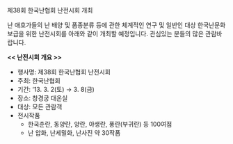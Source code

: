 제38회 한국난협회 난전시회 개최

난 애호가들의 난 배양 및 품종분류 등에 관한 체계적인 연구 및 일반인 대상 한국난문화 보급을 위한 난전시회를 아래와 같이 개최할 예정입니다. 관심있는 분들의 많은 관람바랍니다.

**<< 난전시회 개요 >>**
- 행사명: 제38회 한국난협회 난전시회
- 주최: 한국난협회
- 기간: ‘13. 3. 2(토) → 3. 8(금)
- 장소: 창경궁 대온실
- 대상: 모든 관람객
- 전시작품
  - 한국춘란, 동양란, 양란, 야생란, 풍란(부귀란) 등 100여점
  - 난 압화, 난세밀화, 난사진 약 30작품